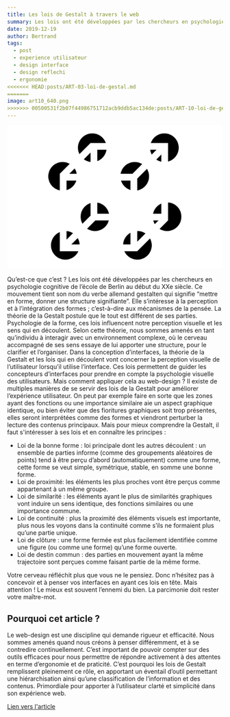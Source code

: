 ```yaml
---
title: Les lois de Gestalt à travers le web
summary: Les lois ont été développées par les chercheurs en psychologie cognitive de l’école de Berlin au début du XXe siècle.
date: 2019-12-19
author: Bertrand
tags:
  - post
  - experience utilisateur
  - design interface
  - design reflechi
  - ergonomie
<<<<<<< HEAD:posts/ART-03-loi-de-gestal.md
=======
image: art10_640.png
>>>>>>> 00500531f2b07f44986751712acb9ddb5ac134de:posts/ART-10-loi-de-gestalt.md
---
```


![image illusion d'optique cube](/static/img/art10_640.png)

Qu’est-ce que c’est ? Les lois ont été développées par les chercheurs en psychologie cognitive de l’école de Berlin au début du XXe siècle. Ce mouvement tient son nom du verbe allemand gestalten qui signifie “mettre en forme, donner une structure signifiante”.
Elle s’intéresse à la perception et à l’intégration des formes ; c’est-à-dire aux mécanismes de la pensée.
La théorie de la Gestalt postule que le tout est différent de ses parties. Psychologie de la forme, ces lois influencent notre perception visuelle et les sens qui en découlent. Selon cette théorie, nous sommes amenés en tant qu’individu à interagir avec un environnement complexe, où le cerveau accompagné de ses sens essaye de lui apporter une structure, pour le clarifier et l’organiser. Dans la conception d’interfaces, la théorie de la Gestalt et les lois qui en découlent vont concerner la perception visuelle de l’utilisateur lorsqu’il utilise l’interface. Ces lois permettent de guider les concepteurs d’interfaces pour prendre en compte la psychologie visuelle des utilisateurs. Mais comment appliquer cela au web-design ? Il existe de multiples manières de se servir des lois de la Gestalt pour améliorer l’expérience utilisateur. On peut par exemple faire en sorte que les zones ayant des fonctions ou une importance similaire aie un aspect graphique identique, ou bien éviter que des fioritures graphiques soit trop présentes, elles seront interprétées comme des formes et viendront perturber la lecture des contenus principaux. Mais pour mieux comprendre la Gestalt, il faut s'intéresser à ses lois et en connaître les principes :

- Loi de la bonne forme : loi principale dont les autres découlent : un ensemble de parties informe (comme des groupements aléatoires de points) tend à être perçu d’abord (automatiquement) comme une forme, cette forme se veut simple, symétrique, stable, en somme une bonne forme.
- Loi de proximité:  les éléments les plus proches vont être perçus comme appartenant à un même groupe.
- Loi de similarité : les éléments ayant le plus de similarités graphiques vont induire un sens identique, des fonctions similaires ou une importance commune.
- Loi de continuité : plus la proximité des éléments visuels est importante, plus nous les voyons dans la continuité comme s’ils ne formaient plus qu’une partie unique.
- Loi de clôture : une forme fermée est plus facilement identifiée comme une figure (ou comme une forme) qu’une forme ouverte.
- Loi de destin commun : des parties en mouvement ayant la même trajectoire sont perçues comme faisant partie de la même forme.

Votre cerveau réfléchit plus que vous ne le pensiez. Donc n’hésitez pas à concevoir et à penser vos interfaces en ayant ces lois en tête. Mais attention ! Le mieux est souvent l’ennemi du bien. La parcimonie doit rester votre maître-mot.


## Pourquoi cet article ?

Le web-design est une discipline qui demande rigueur et efficacité. Nous sommes amenés quand nous créons à penser différemment, et à se contredire continuellement. C’est important de pouvoir compter sur des outils efficaces pour nous permettre de répondre activement à des attentes en terme d’ergonomie et de praticité. C’est pourquoi les lois de Gestalt remplissent pleinement ce rôle, en apportant un éventail d’outil permettant une hiérarchisation ainsi qu’une classification de l’information et des contenus. Primordiale pour apporter à l’utilisateur clarté et simplicité dans son expérience web.

[Lien vers l'article](https://medium.com/@walrantmaxime/les-lois-de-gestalt-%C3%A0-travers-le-web-eb39ab6b6f0c)
